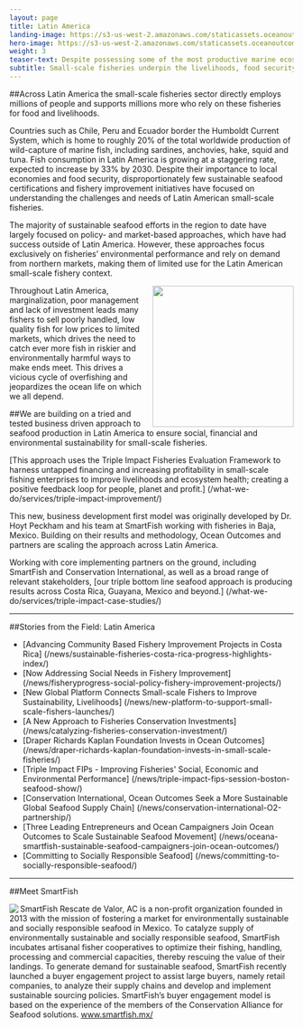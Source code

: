 ```yaml
---
layout: page
title: Latin America
landing-image: https://s3-us-west-2.amazonaws.com/staticassets.oceanoutcomes.org/rollover+images/latin-america-hover.jpg
hero-image: https://s3-us-west-2.amazonaws.com/staticassets.oceanoutcomes.org/hero+photos/latin-america-fisheries-seafood-hero.jpg
weight: 3
teaser-text: Despite possessing some of the most productive marine ecosystems on earth, which support millions of fishers, disproportionately few sustainable seafood certifications and fishery improvement initiatives have focused on understanding the challenges and needs of Latin American small-scale fisheries. We are working to change this.
subtitle: Small-scale fisheries underpin the livelihoods, food security and social fabric of coastal communities across Latin America. Dedicated, culturally- and context-relevant approaches which focus on the livelihoods and well-being of seafood harvesters are the starting point for fishery improvement and sustainable seafood in Latin America.
---
```


##Across Latin America the small-scale fisheries sector directly employs millions of people and supports millions more who rely on these fisheries for food and livelihoods.

Countries such as Chile, Peru and Ecuador border the Humboldt Current System, which is home to roughly 20% of the total worldwide production of wild-capture of marine fish, including sardines, anchovies, hake, squid and tuna. Fish consumption in Latin America is growing at a staggering rate, expected to increase by 33% by 2030. Despite their importance to local economies and food security, disproportionately few sustainable seafood certifications and fishery improvement initiatives have focused on understanding the challenges and needs of Latin American small-scale fisheries.

The majority of sustainable seafood efforts in the region to date have largely focused on policy- and market-based approaches, which have had success outside of Latin America. However, these approaches focus exclusively on fisheries’ environmental performance and rely on demand from northern markets, making them of limited use for the Latin American small-scale fishery context.

<img align="right" src="https://s3-us-west-2.amazonaws.com/staticassets.oceanoutcomes.org/embedded+photos/triple-bottom-line-seafood/Vicious+cycle+circular+process.png" width="250" height="250">

Throughout Latin America, marginalization, poor management and lack of investment leads many fishers to sell poorly handled, low quality fish for low prices to limited markets, which drives the need to catch ever more fish in riskier and environmentally harmful ways to make ends meet. This drives a vicious cycle of overfishing and jeopardizes the ocean life on which we all depend.

##We are building on a tried and tested business driven approach to seafood production in Latin America to ensure social, financial and environmental sustainability for small-scale fisheries.

[This approach uses the Triple Impact Fisheries Evaluation Framework to harness untapped financing and increasing profitability in small-scale fishing enterprises to improve livelihoods and ecosystem health; creating a positive feedback loop for people, planet and profit.] (/what-we-do/services/triple-impact-improvement/)

This new, business development first model was originally developed by Dr. Hoyt Peckham and his team at SmartFish working with fisheries in Baja, Mexico. Building on their results and methodology, Ocean Outcomes and partners are scaling the approach across Latin America.

Working with core implementing partners on the ground, including SmartFish and Conservation International, as well as a broad range of relevant stakeholders, [our triple bottom line seafood approach is producing results across Costa Rica, Guayana, Mexico and beyond.] (/what-we-do/services/triple-impact-case-studies/)

---
##Stories from the Field: Latin America

* [Advancing Community Based Fishery Improvement Projects in Costa Rica] (/news/sustainable-fisheries-costa-rica-progress-highlights-index/)
* [Now Addressing Social Needs in Fishery Improvement] (/news/fisheryprogress-social-policy-fishery-improvement-projects/)
* [New Global Platform Connects Small-scale Fishers to Improve Sustainability, Livelihoods] (/news/new-platform-to-support-small-scale-fishers-launches/)
* [A New Approach to Fisheries Conservation Investments] (/news/catalyzing-fisheries-conservation-investment/)
* [Draper Richards Kaplan Foundation Invests in Ocean Outcomes] (/news/draper-richards-kaplan-foundation-invests-in-small-scale-fisheries/)
* [Triple Impact FIPs - Improving Fisheries' Social, Economic and Environmental Performance] (/news/triple-impact-fips-session-boston-seafood-show/)
* [Conservation International, Ocean Outcomes Seek a More Sustainable Global Seafood Supply Chain] (/news/conservation-international-O2-partnership/)
* [Three Leading Entrepreneurs and Ocean Campaigners Join Ocean Outcomes to Scale Sustainable Seafood Movement] (/news/oceana-smartfish-sustainable-seafood-campaigners-join-ocean-outcomes/)
* [Committing to Socially Responsible Seafood] (/news/committing-to-socially-responsible-seafood/)

---

##Meet SmartFish

<img align="left" src="https://s3-us-west-2.amazonaws.com/staticassets.oceanoutcomes.org/embedded+photos/partners/smartfish-logo-partners.png"> SmartFish Rescate de Valor, AC is a non-profit organization founded in 2013 with the mission of fostering a market for environmentally sustainable and socially responsible seafood in Mexico. To catalyze supply of environmentally sustainable and socially responsible seafood, SmartFish incubates artisanal fisher cooperatives to optimize their fishing, handling, processing and commercial capacities, thereby rescuing the value of their landings. To generate demand for sustainable seafood, SmartFish recently launched a buyer engagement project to assist large buyers, namely retail companies, to analyze their supply chains and develop and implement sustainable sourcing policies. SmartFish’s buyer engagement model is based on the experience of the members of the Conservation Alliance for Seafood solutions. <a href="https://smartfish.mx/" target="_blank">www.smartfish.mx/</a>
